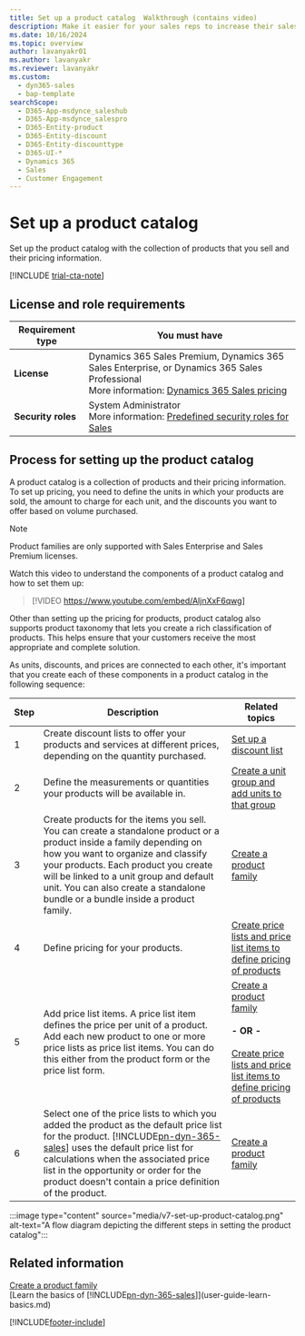 ```yaml
---
title: Set up a product catalog  Walkthrough (contains video)
description: Make it easier for your sales reps to increase their sales by creating a product catalog in Dynamics 365 Sales.
ms.date: 10/16/2024
ms.topic: overview
author: lavanyakr01
ms.author: lavanyakr
ms.reviewer: lavanyakr
ms.custom: 
  - dyn365-sales
  - bap-template
searchScope: 
  - D365-App-msdynce_saleshub
  - D365-App-msdynce_salespro
  - D365-Entity-product
  - D365-Entity-discount
  - D365-Entity-discounttype
  - D365-UI-*
  - Dynamics 365
  - Sales
  - Customer Engagement
---
```

# Set up a product catalog  

Set up the product catalog with the collection of products that you sell and their pricing information.

[!INCLUDE [trial-cta-note](../includes/trial-cta-note.md)]


## License and role requirements

| Requirement type | You must have |  
|-----------------------|---------|
| **License** | Dynamics 365 Sales Premium, Dynamics 365 Sales Enterprise, or Dynamics 365 Sales Professional <br>More information: [Dynamics 365 Sales pricing](https://dynamics.microsoft.com/sales/pricing/) |
| **Security roles** | System Administrator <br> More information: [Predefined security roles for Sales](security-roles-for-sales.md)|


## Process for setting up the product catalog

 A product catalog is a collection of products and their pricing information. To set up pricing, you need to define the units in which your products are sold, the amount to charge for each unit, and the discounts you want to offer based on volume purchased.  

> [!NOTE]
> Product families are only supported with Sales Enterprise and Sales Premium licenses.

Watch this video to understand the components of a product catalog and how to set them up:

> [!VIDEO https://www.youtube.com/embed/AljnXxF6qwg]

 Other than setting up the pricing for products, product catalog also supports product taxonomy that lets you create a rich classification of products. This helps ensure that your customers receive the most appropriate and complete solution.  
 
 As units, discounts, and prices are connected to each other, it's important that you create each of these components in a product catalog in the following sequence:  


| Step | Description | Related topics |
|------|-------------|----------------|
| 1 | Create discount lists to offer your products and services at different prices, depending on the quantity purchased. | [Set up a discount list](set-up-discount-list.md) |
| 2 | Define the measurements or quantities your products will be available in. | [Create a unit group and add units to that group](create-unit-group-add-units-that-group.md)  |
| 3 |  Create products for the items you sell. You can create a standalone product or a product inside a family depending on how you want to organize and classify your products. Each product you create will be linked to a unit group and default unit. You can also create a standalone bundle or a bundle inside a product family. | [Create a product family](create-product-family.md) |
| 4 | Define pricing for your products. | [Create price lists and price list items to define pricing of products](create-price-lists-price-list-items-define-pricing-products.md) |
| 5 |  Add price list items. A price list item defines the price per unit of a product. Add each new product to one or more price lists as price list items. You can do this either from the product form or the price list form. | [Create a product family](create-product-family.md)<br /><br /> **- OR -**<br /><br /> [Create price lists and price list items to define pricing of products](create-price-lists-price-list-items-define-pricing-products.md) |
| 6 | Select one of the price lists to which you added the product as the default price list for the product. [!INCLUDE[pn-dyn-365-sales](../includes/pn-dyn-365-sales.md)] uses the default price list for calculations when the associated price list in the opportunity or order for the product doesn't contain a price definition of the product. | [Create a product family](create-product-family.md) |

:::image type="content" source="media/v7-set-up-product-catalog.png" alt-text="A flow diagram depicting the different steps in setting the product catalog":::

## Related information
 [Create a product family](create-product-family.md)  
 [Learn the basics of [!INCLUDE[pn-dyn-365-sales](../includes/pn-dyn-365-sales.md)]](user-guide-learn-basics.md)


[!INCLUDE[footer-include](../includes/footer-banner.md)]
